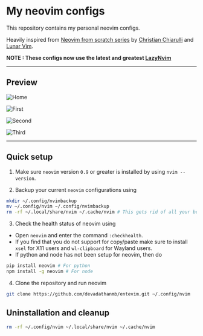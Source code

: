 # My neovim configs

This repository contains my personal neovim configs.

Heavily inspired from [Neovim from scratch series](https://www.youtube.com/playlist?list=PLhoH5vyxr6Qq41NFL4GvhFp-WLd5xzIzZ) by [Christian Chiarulli](https://github.com/ChristianChiarulli) and [Lunar Vim](https://github.com/LunarVim).

**NOTE : These configs now use the latest and greatest [LazyNvim](https://github.com/folke/lazy.nvim)**

---

## Preview

![Home](https://i.imgur.com/1vV7QdD.png)

![First](https://i.imgur.com/M3tI3cw.png)

![Second](https://i.imgur.com/CKFAcxi.png)

![Third](https://i.imgur.com/7YxQS07.png)

---

## Quick setup

1. Make sure `neovim` version `0.9` or greater is installed by using `nvim --version`.

2. Backup your current `neovim` configurations using

```bash
mkdir ~/.config/nvimbackup
mv ~/.config/nvim ~/.config/nvimbackup
rm -rf ~/.local/share/nvim ~/.cache/nvim # This gets rid of all your before installed plugins
```

3. Check the health status of neovim using

- Open `neovim` and enter the command `:checkhealth`.
- If you find that you do not support for copy/paste make sure to install `xsel` for X11 users and `wl-clipboard` for Wayland users.
- If python and node has not been setup for neovim, then do

```bash
pip install neovim # For python
npm install -g neovim # For node
```

4. Clone the repository and run neovim

```bash
git clone https://github.com/devadathanmb/entevim.git ~/.config/nvim
```

## Uninstallation and cleanup

```bash
rm -rf ~/.config/nvim ~/.local/share/nvim ~/.cache/nvim
```
